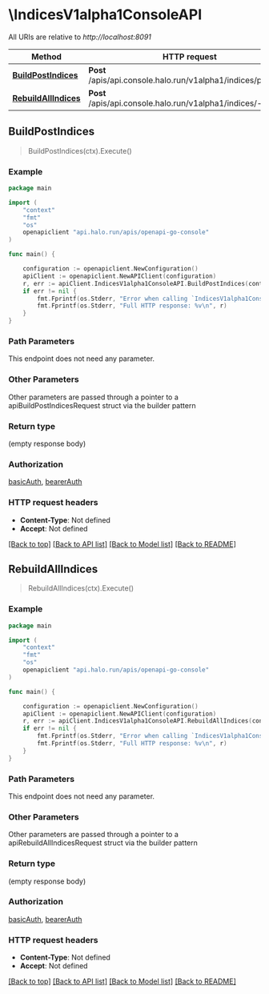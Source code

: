 # \IndicesV1alpha1ConsoleAPI

All URIs are relative to *http://localhost:8091*

Method | HTTP request | Description
------------- | ------------- | -------------
[**BuildPostIndices**](IndicesV1alpha1ConsoleAPI.md#BuildPostIndices) | **Post** /apis/api.console.halo.run/v1alpha1/indices/post | 
[**RebuildAllIndices**](IndicesV1alpha1ConsoleAPI.md#RebuildAllIndices) | **Post** /apis/api.console.halo.run/v1alpha1/indices/-/rebuild | 



## BuildPostIndices

> BuildPostIndices(ctx).Execute()





### Example

```go
package main

import (
	"context"
	"fmt"
	"os"
	openapiclient "api.halo.run/apis/openapi-go-console"
)

func main() {

	configuration := openapiclient.NewConfiguration()
	apiClient := openapiclient.NewAPIClient(configuration)
	r, err := apiClient.IndicesV1alpha1ConsoleAPI.BuildPostIndices(context.Background()).Execute()
	if err != nil {
		fmt.Fprintf(os.Stderr, "Error when calling `IndicesV1alpha1ConsoleAPI.BuildPostIndices``: %v\n", err)
		fmt.Fprintf(os.Stderr, "Full HTTP response: %v\n", r)
	}
}
```

### Path Parameters

This endpoint does not need any parameter.

### Other Parameters

Other parameters are passed through a pointer to a apiBuildPostIndicesRequest struct via the builder pattern


### Return type

 (empty response body)

### Authorization

[basicAuth](../README.md#basicAuth), [bearerAuth](../README.md#bearerAuth)

### HTTP request headers

- **Content-Type**: Not defined
- **Accept**: Not defined

[[Back to top]](#) [[Back to API list]](../README.md#documentation-for-api-endpoints)
[[Back to Model list]](../README.md#documentation-for-models)
[[Back to README]](../README.md)


## RebuildAllIndices

> RebuildAllIndices(ctx).Execute()





### Example

```go
package main

import (
	"context"
	"fmt"
	"os"
	openapiclient "api.halo.run/apis/openapi-go-console"
)

func main() {

	configuration := openapiclient.NewConfiguration()
	apiClient := openapiclient.NewAPIClient(configuration)
	r, err := apiClient.IndicesV1alpha1ConsoleAPI.RebuildAllIndices(context.Background()).Execute()
	if err != nil {
		fmt.Fprintf(os.Stderr, "Error when calling `IndicesV1alpha1ConsoleAPI.RebuildAllIndices``: %v\n", err)
		fmt.Fprintf(os.Stderr, "Full HTTP response: %v\n", r)
	}
}
```

### Path Parameters

This endpoint does not need any parameter.

### Other Parameters

Other parameters are passed through a pointer to a apiRebuildAllIndicesRequest struct via the builder pattern


### Return type

 (empty response body)

### Authorization

[basicAuth](../README.md#basicAuth), [bearerAuth](../README.md#bearerAuth)

### HTTP request headers

- **Content-Type**: Not defined
- **Accept**: Not defined

[[Back to top]](#) [[Back to API list]](../README.md#documentation-for-api-endpoints)
[[Back to Model list]](../README.md#documentation-for-models)
[[Back to README]](../README.md)

